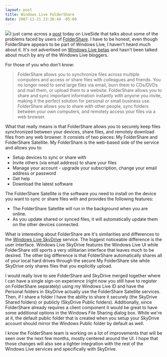 ```yaml
---
layout: post
title: Windows Live FolderShare
date: 2007-11-21 23:36:44 -05:00
---
```


![](http://www.liveside.net/Images/logos/foldershare%20beta%20logo.png)I just came across a [post](http://feeds.feedburner.com/~r/liveside/~3/187949460/foldershare-admits-problems-promises-improvements-soon.aspx) today on LiveSide that talks about some of the problems faced by users of [FolderShare](www.foldershare.com). I have to be honest, even though FolderShare appears to be part of Windows Live, I haven't heard much about it. It's not advertised on [Windows Live betas](http://get.live.com/betas/home) and hasn't been talked about much by any of the Windows Live bloggers.

For those of you who don't know:

> FolderShare allows you to synchronize files across multiple computers and access or share files with colleagues and friends. You no longer need to send large files via email, burn them to CDs/DVDs and mail them, or upload them to a website. FolderShare allows you to share and sync important information instantly with anyone you invite, making it the perfect solution for personal or small business use. FolderShare allows you to share with other people, sync folders between your own computers, and remotely access your files via a web browser.

What that really means is that FolderShare allows you to securely keep files synchronized between your devices, share files, and remotely download files from any web browser. It consists of two pieces: My FolderShare and FolderShare Satellite. My FolderShare is the web-based side of the service and allows you to:

*   Setup devices to sync or share with 
*   Invite others (via email address) to share your files 
*   Manage your account - upgrade your subscription, change your email address or password 
*   Get help 
*   Download the latest software 

The FolderShare Satellite is the software you need to install on the device you want to sync or share files with and provides the following features:

*   The FolderShare Satellite will run in the background when you are online.  
*   As you update shared or synced files, it will automatically update them on the other devices connected. 

What is interesting about FolderShare are it's similarities and differences to the [Windows Live SkyDrive](http://skydrive.live.com/) service. The biggest noticeable difference is the user interface. Windows Live SkyDrive features the Windows Live UI while FolderShare still sports a very utilitarian interface that leaves much to be desired. The other big difference is that FolderShare automatically shares all of your local hard drives through the secure My FolderShare site while SkyDrive only shares files that you explicitly upload.

I would really love to see FolderShare and SkyDrive merged together where I can have a single sign-on experience (right now you still have to register on FolderShare separately) using my Windows Live ID and have the Personal folders in SkyDrive actually use the FolderShare Satellite services. Then, if I share a folder I have the ability to share it securely (the SkyDrive Shared folders) or publicly (SkyDrive Public folders). Additionally, since FolderShare already requires a client component it would be great to have some additional options in the Windows File Sharing dialog box. While we're at it, the default public folder that is created when you setup your SkyDrive account should mirror the Windows Public folder by default as well.

I know the FolderShare team is working on a lot of improvements that will be seen over the next few months, mostly centered around the UI. I hope that those changes will also see a tighter integration with the rest of the Windows Live services and specifically with SkyDrive.
